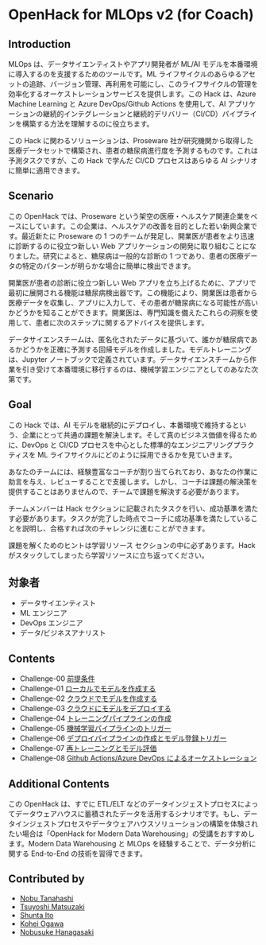 # OpenHack for MLOps v2 (for Coach)

## Introduction

MLOps は、データサイエンティストやアプリ開発者が ML/AI モデルを本番環境に導入するのを支援するためのツールです。ML ライフサイクルのあらゆるアセットの追跡、バージョン管理、再利用を可能にし、このライフサイクルの管理を効率化するオーケストレーションサービスを提供します。この Hack は、Azure Machine Learning と Azure DevOps/Github Actions を使用して、AI アプリケーションの継続的インテグレーションと継続的デリバリー（CI/CD）パイプラインを構築する方法を理解するのに役立ちます。

この Hack に関わるソリューションは、Proseware 社が研究機関から取得した医療データセットで構築され、患者の糖尿病進行度を予測するものです。これは予測タスクですが、この Hack で学んだ CI/CD プロセスはあらゆる AI シナリオに簡単に適用できます。

## Scenario
この OpenHack では、Proseware という架空の医療・ヘルスケア関連企業をベースにしています。この企業は、ヘルスケアの改善を目的とした若い新興企業です。最近新たに Proseware の 1 つのチームが発足し、開業医が患者をより迅速に診断するのに役立つ新しい Web アプリケーションの開発に取り組むことになりました。研究によると、糖尿病は一般的な診断の 1 つであり、患者の医療データの特定のパターンが明らかな場合に簡単に検出できます。

開業医が患者の診断に役立つ新しい Web アプリを立ち上げるために、アプリで最初に展開される機能は糖尿病検出器です。この機能により、開業医は患者から医療データを収集し、アプリに入力して、その患者が糖尿病になる可能性が高いかどうかを知ることができます。開業医は、専門知識を備えたこれらの洞察を使用して、患者に次のステップに関するアドバイスを提供します。

データサイエンスチームは、匿名化されたデータに基づいて、誰かが糖尿病であるかどうかを正確に予測する回帰モデルを作成しました。モデルトレーニングは、Jupyter ノートブックで定義されています。データサイエンスチームから作業を引き受けて本番環境に移行するのは、機械学習エンジニアとしてのあなた次第です。

## Goal
この Hack では、AI モデルを継続的にデプロイし、本番環境で維持するという、企業にとって共通の課題を解決します。そして真のビジネス価値を得るために、DevOps と CI/CD プロセスを中心とした標準的なエンジニアリングプラクティスを ML ライフサイクルにどのように採用できるかを見ていきます。

あなたのチームには、経験豊富なコーチが割り当てられており、あなたの作業に助言を与え、レビューすることで支援します。しかし、コーチは課題の解決策を提供することはありませんので、チームで課題を解決する必要があります。

チームメンバーは Hack セクションに記載されたタスクを行い、成功基準を満たす必要があります。タスクが完了した時点でコーチに成功基準を満たしていることを説明し、合格すれば次のチャレンジに進むことができます。

課題を解くためのヒントは学習リソース セクションの中に必ずあります。Hack がスタックしてしまったら学習リソースに立ち返ってください。


## 対象者
 - データサイエンティスト
 - ML エンジニア
 - DevOps エンジニア
 - データ/ビジネスアナリスト

## Contents

 - Challenge-00 [前提条件](./Challenge-00.md)
 - Challenge-01 [ローカルでモデルを作成する](./Challenge-01.md)
 - Challenge-02 [クラウドでモデルを作成する](./Challenge-02.md)
 - Challenge-03 [クラウドにモデルをデプロイする](./Challenge-03.md)
 - Challenge-04 [トレーニングパイプラインの作成](./Challenge-04.md)
 - Challenge-05 [機械学習パイプラインのトリガー](./Challenge-05.md)
 - Challenge-06 [デプロイパイプラインの作成とモデル登録トリガー](./Challenge-06.md)
 - Challenge-07 [再トレーニングとモデル評価](./Challenge-07.md)
 - Challenge-08 [Github Actions/Azure DevOps によるオーケストレーション](./Challenge-08.md)

## Additional Contents
この OpenHack は、すでに ETL/ELT などのデータインジェストプロセスによってデータウェアハウスに蓄積されたデータを活用するシナリオです。もし、データインジェストプロセスやデータウェアハウスソリューションの構築を体験されたい場合は「OpenHack for Modern Data Warehousing」の受講をおすすめします。Modern Data Warehousing と MLOps を経験することで、データ分析に関する End-to-End の技術を習得できます。

## Contributed by
 - [Nobu Tanahashi](https://github.com/notanaha/)
 - [Tsuyoshi Matsuzaki](https://github.com/tsmatz/)
 - [Shunta Ito](https://github.com/ShuntaIto)
 - [Kohei Ogawa](https://github.com/hogaku)
 - [Nobusuke Hanagasaki](https://github.com/nohanaga)